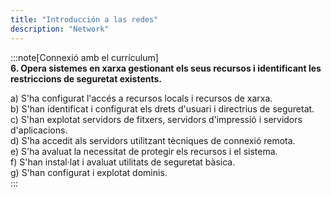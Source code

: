 ```yaml
---
title: "Introducción a las redes"
description: "Network"
---
```


:::note[Connexió amb el currículum]  
**6. Opera sistemes en xarxa gestionant els seus recursos i identificant les restriccions de seguretat existents.**  

a) S'ha configurat l'accés a recursos locals i recursos de xarxa.  
b) S'han identificat i configurat els drets d'usuari i directrius de seguretat.  
c) S'han explotat servidors de fitxers, servidors d'impressió i servidors d'aplicacions.  
d) S'ha accedit als servidors utilitzant tècniques de connexió remota.  
e) S'ha avaluat la necessitat de protegir els recursos i el sistema.  
f) S'han instal·lat i avaluat utilitats de seguretat bàsica.  
g) S'han configurat i explotat dominis.  
:::  
